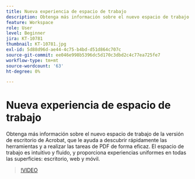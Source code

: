 ```yaml
---
title: Nueva experiencia de espacio de trabajo
description: Obtenga más información sobre el nuevo espacio de trabajo de Acrobat que le ayuda a descubrir rápidamente las herramientas y a realizar las tareas de PDF de forma eficaz
feature: Workspace
role: User
level: Beginner
jira: KT-10781
thumbnail: KT-10781.jpg
exl-id: 5d88d96d-ae44-4c75-b4bd-d51d864c707c
source-git-commit: ee046e998b5396dc5d170c3dbd2c4c77ea725fe7
workflow-type: tm+mt
source-wordcount: '63'
ht-degree: 0%

---
```


# Nueva experiencia de espacio de trabajo

Obtenga más información sobre el nuevo espacio de trabajo de la versión de escritorio de Acrobat, que le ayuda a descubrir rápidamente las herramientas y a realizar las tareas de PDF de forma eficaz. El espacio de trabajo es intuitivo y fluido, y proporciona experiencias uniformes en todas las superficies: escritorio, web y móvil.

>[!VIDEO](https://video.tv.adobe.com/v/345949?quality=12&learn=on&hidetitle=true)

